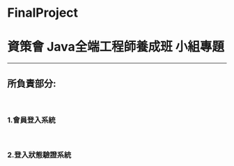 # FinalProject
<h1>資策會 Java全端工程師養成班 小組專題</h1> <hr>
<h2>所負責部分:</h2><br>
<h3>1.會員登入系統</h3><br>
<h3>2.登入狀態驗證系統</h3>
